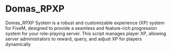 # Domas_RPXP
Domas_RPXP System is a robust and customizable experience (XP) system for FiveM, designed to provide a seamless and feature-rich progression system for your role-playing server. This script manages player XP, allowing server administrators to reward, query, and adjust XP for players dynamically
